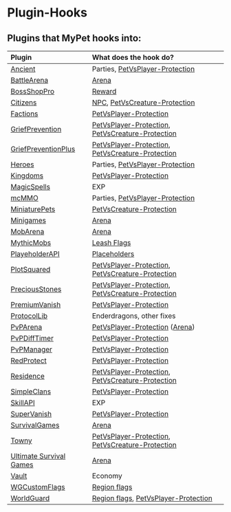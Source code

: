 # Plugin-Hooks

## 

## Plugins that MyPet hooks into:

| Plugin | What does the hook do? |
| :--- | :--- |
| [Ancient](http://dev.bukkit.org/bukkit-plugins/ancient-rpg/) | Parties, [PetVsPlayer-Protection](hook-types.md#pet-vs-player-protection) |
| [BattleArena](https://www.spigotmc.org/resources/battle-arena.2164/) | [Arena](hook-types.md#arena) |
| [BossShopPro](https://www.spigotmc.org/resources/bossshoppro-the-most-powerful-chest-gui-shop-menu-plugin.25699/) | [Reward](bossshoppro.md) |
| [Citizens](https://www.spigotmc.org/resources/citizens.13811/) | [NPC](npc.md), [PetVsCreature-Protection](hook-types.md#pet-vs-creature-protection) |
| [Factions](http://dev.bukkit.org/bukkit-plugins/factions/) | [PetVsPlayer-Protection](hook-types.md) |
| [GriefPrevention](http://dev.bukkit.org/bukkit-plugins/grief-prevention/) | [PetVsPlayer-Protection](hook-types.md#pet-vs-player-protection), [PetVsCreature-Protection](hook-types.md#pet-vs-creature-protection) |
| [GriefPreventionPlus](https://github.com/KaiKikuchi/GriefPreventionPlus) | [PetVsPlayer-Protection](hook-types.md#pet-vs-player-protection), [PetVsCreature-Protection](hook-types.md#pet-vs-creature-protection) |
| [Heroes](http://dev.bukkit.org/bukkit-plugins/heroes/) | Parties, [PetVsPlayer-Protection](hook-types.md#pet-vs-player-protection) |
| [Kingdoms](https://www.spigotmc.org/resources/kingdoms-plugin-demo.6392/) | [PetVsPlayer-Protection](hook-types.md#pet-vs-player-protection) |
| [MagicSpells](http://dev.bukkit.org/bukkit-plugins/magicspells/) | EXP |
| [mcMMO](https://www.spigotmc.org/resources/mcmmo.2445/) | Parties, [PetVsPlayer-Protection](hook-types.md#pet-vs-player-protection) |
| [MiniaturePets](https://www.spigotmc.org/resources/⌾-miniaturepets-⌾-custom-mobs-great-for-eula.23991/) | [PetVsCreature-Protection](hook-types.md#pet-vs-creature-protection) |
| [Minigames](https://www.spigotmc.org/resources/minigames.19687/) | [Arena](hook-types.md#arena) |
| [MobArena](http://dev.bukkit.org/bukkit-plugins/mobarena/) | [Arena](hook-types.md#arena) |
| [MythicMobs](https://www.spigotmc.org/resources/⚔-mythicmobs-►the-1-custom-mob-creator◄.5702/) | [Leash Flags](../systems/leashflag.md) |
| [PlayeholderAPI](https://www.spigotmc.org/resources/placeholderapi.6245/) | [Placeholders](placeholder.md) |
| [PlotSquared](https://www.spigotmc.org/resources/mcmmo.2445/) | [PetVsPlayer-Protection](hook-types.md#pet-vs-player-protection), [PetVsCreature-Protection](hook-types.md#pet-vs-creature-protection) |
| [PreciousStones](https://www.spigotmc.org/resources/preciousstones.5270/) | [PetVsPlayer-Protection](hook-types.md#pet-vs-player-protection), [PetVsCreature-Protection](hook-types.md#pet-vs-creature-protection) |
| [PremiumVanish](https://www.spigotmc.org/resources/premiumvanish-stay-hidden-bungee-support.14404/) | [PetVsPlayer-Protection](hook-types.md#pet-vs-player-protection) |
| [ProtocolLib](https://www.spigotmc.org/resources/protocollib.1997/) | Enderdragons, other fixes |
| [PvPArena](https://www.spigotmc.org/resources/pvp-arena.16584/) | [PetVsPlayer-Protection](hook-types.md#pet-vs-player-protection) \([Arena](hook-types.md#arena)\) |
| [PvPDiffTimer](https://www.spigotmc.org/resources/day-night-pvp-difficulty-cycle.21979/) | [PetVsPlayer-Protection](hook-types.md#pet-vs-player-protection) |
| [PvPManager](http://dev.bukkit.org/bukkit-plugins/pvpmanager/) | [PetVsPlayer-Protection](hook-types.md#pet-vs-player-protection) |
| [RedProtect](https://www.spigotmc.org/resources/redprotect-for-all-versions-anti-grief-server-protection.15841/updates) | [PetVsPlayer-Protection](hook-types.md#pet-vs-player-protection) |
| [Residence](http://dev.bukkit.org/bukkit-plugins/residence/) | [PetVsPlayer-Protection](hook-types.md#pet-vs-player-protection), [PetVsCreature-Protection](hook-types.md#pet-vs-creature-protection) |
| [SimpleClans](https://www.spigotmc.org/resources/simpleclans.5269/) | [PetVsPlayer-Protection](hook-types.md#pet-vs-player-protection) |
| [SkillAPI](https://www.spigotmc.org/resources/skillapi.4824/) | EXP |
| [SuperVanish](https://www.spigotmc.org/resources/supervanish-be-invisible.1331/) | [PetVsPlayer-Protection](hook-types.md#pet-vs-player-protection) |
| [SurvivalGames](https://www.spigotmc.org/resources/survival-games.17740/) | [Arena](hook-types.md#arena) |
| [Towny](http://towny.palmergames.com/) | [PetVsPlayer-Protection](hook-types.md#pet-vs-player-protection), [PetVsCreature-Protection](hook-types.md#pet-vs-creature-protection) |
| [Ultimate Survival Games](http://dev.bukkit.org/bukkit-plugins/ultimatesurvivalgames/) | [Arena](hook-types.md#arena) |
| [Vault](http://dev.bukkit.org/bukkit-plugins/vault/) | Economy |
| [WGCustomFlags](http://dev.bukkit.org/bukkit-plugins/worldguard-custom-flags/) | [Region flags](flags.md) |
| [WorldGuard](http://dev.bukkit.org/bukkit-plugins/worldguard/) | [Region flags](flags.md), [PetVsPlayer-Protection](hook-types.md#pet-vs-player-protection) |

